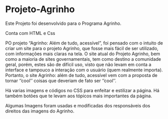 # Projeto-Agrinho

Este Projeto foi desenvolvido para o Programa Agrinho.

Conta com HTML e Css

PO projeto “Agrinho: Além de tudo, acessível”, foi pensado com o intuito de criar um site para o projeto Agrinho, que fosse mais fácil de ser utilizado, com informações mais claras na tela. O site atual do Projeto Agrinho, bem como a maioria de sites governamentais, tem como destino a comunidade geral, porém, estes são de difícil uso, visto que não levam em conta a interface e tampouco a interação com o usuário (quem realmente importa). Portanto, o site Agrinho: além de tudo, acessível vem com a proposta de tornar ‘’cool’’ coisas que deveriam de fato ser ‘’cool’’.

Há varias imagens e códigos no CSS para enfeitar e estilizar a página.
Há também botões que te levam aos tópicos mais importantes da página.

Algumas Imagens foram usadas e modificadas dos responsáveis dos direitos das imagens do Agrinho.
